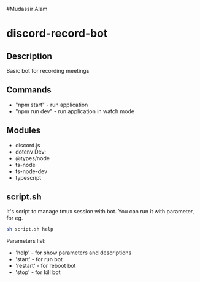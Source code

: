 #Mudassir Alam
# discord-record-bot
## Description
Basic bot for recording meetings

## Commands
 - "npm start" - run application
 - "npm run dev" - run application in watch mode

## Modules
 - discord.js
 - dotenv
Dev:
 - @types/node
 - ts-node
 - ts-node-dev
 - typescript

## script.sh
It's script to manage tmux session with bot. You can run it with parameter, for eg.
```bash
sh script.sh help
```

Parameters list:
- 'help' - for show parameters and descriptions
- 'start' - for run bot
- 'restart' - for reboot bot
- 'stop' - for kill bot

